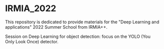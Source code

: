 # IRMIA_2022

This repository is dedicated to provide materials for the "Deep Learning and applications" 2022 Summer School from IRMIA++.

Session on Deep Learning for object detection: focus on the YOLO (You Only Look Once) detector.

